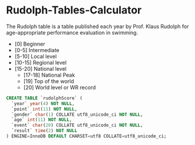 # Rudolph-Tables-Calculator
The Rudolph table is a table published each year by Prof. Klaus Rudolph for age-appropriate performance evaluation in swimming.

- [0]     Beginner
- [0-5]   Intermediate
- [5-10]  Local level
- [10-15] Regional level
- [15-20] National level
  - [17-18] National Peak
  - [19] Top of the world
  - [20] World level or WR record

```SQL
CREATE TABLE `rudolphScore` (
  `year` year(4) NOT NULL,
  `point` int(11) NOT NULL,
  `gender` char(1) COLLATE utf8_unicode_ci NOT NULL,
  `age` int(11) NOT NULL,
  `event` char(20) COLLATE utf8_unicode_ci NOT NULL,
  `result` time(2) NOT NULL
) ENGINE=InnoDB DEFAULT CHARSET=utf8 COLLATE=utf8_unicode_ci;
```
